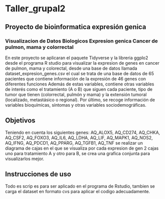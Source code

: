 # Taller_grupal2
## Proyecto de bioinformatica expresión genica 
### Visualizacion de Datos Biologicos Expresion genica Cancer de pulmon, mama y colorrectal
En este proyecto se aplicaran el paquete Tidyverse y la libreria ggplo2 desde el programa R studio para visualizar la expresion de genes en cancer de pulmon, mama y colorectal, desde una base de datos llamada dataset_expresion_genes.csv el cual se trata de una base de datos de 65 pacientes que contiene información de la expresión de 46 genes con diferentes funciones Además de estas variables, contiene otras variables de interés como el tratamiento (A o B) que siguen cada paciente, tipo de tumor que tienen (colorrectal, pulmón y mama) y la extensión tumoral (localizado, metastásico o regional). Por último, se recoge información de variables bioquímicas, síntomas y otras variables sociodemográficas.
## Objetivos 
Teniendo en cuenta los siguientes genes: AQ_ALOX5, AQ_CD274, AQ_CHKA, AQ_CSF2, AQ_FOXO3, AQ_IL6, AQ_LDHA, AQ_LIF, AQ_MAPK1, AQ_NOS2, AQ_IFNG, AQ_PDCD1, AQ_PPARG, AQ_TGFB1, AQ_TNF se realizar un diagrama de cajas en el que se visualiza por cada expresion de gen 2 cajas uno para tratamiento A y otro para B, se crea una grafica conjunta para visualizarlos mejor.
## Instrucciones de uso 
Todo es scrip es para ser aplicado en el programa de Rstudio, tambien se carga el dataset en formato cvs para aplicar el codigo adecuadamente. 
